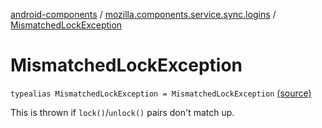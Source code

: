 [android-components](../index.md) / [mozilla.components.service.sync.logins](index.md) / [MismatchedLockException](./-mismatched-lock-exception.md)

# MismatchedLockException

`typealias MismatchedLockException = MismatchedLockException` [(source)](https://github.com/mozilla-mobile/android-components/blob/master/components/service/sync-logins/src/main/java/mozilla/components/service/sync/logins/AsyncLoginsStorage.kt#L62)

This is thrown if `lock()`/`unlock()` pairs don't match up.

